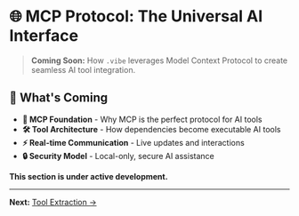 # 🌐 MCP Protocol: The Universal AI Interface

> **Coming Soon:** How `.vibe` leverages Model Context Protocol to create seamless AI tool integration.

## 🚀 What's Coming

- **🔌 MCP Foundation** - Why MCP is the perfect protocol for AI tools
- **🛠️ Tool Architecture** - How dependencies become executable AI tools
- **⚡ Real-time Communication** - Live updates and interactions
- **🔒 Security Model** - Local-only, secure AI assistance

**This section is under active development.**

---

**Next:** [Tool Extraction →](03-tool-extraction.md)